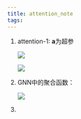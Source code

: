 ```yaml
---
title: attention_note
tags:
---
```


1.  attention-1: **a**为超参

    ![](C:/Users/Administrator/AppData/Roaming/Typora/typora-user-images/image-20210603192128417.png)

    ![](https://gitblog-1302688916.cos.ap-beijing.myqcloud.com/20210603192152.png)

2.  GNN中的聚合函数：

    ![](https://gitblog-1302688916.cos.ap-beijing.myqcloud.com/20210603192601.png)

3.  

